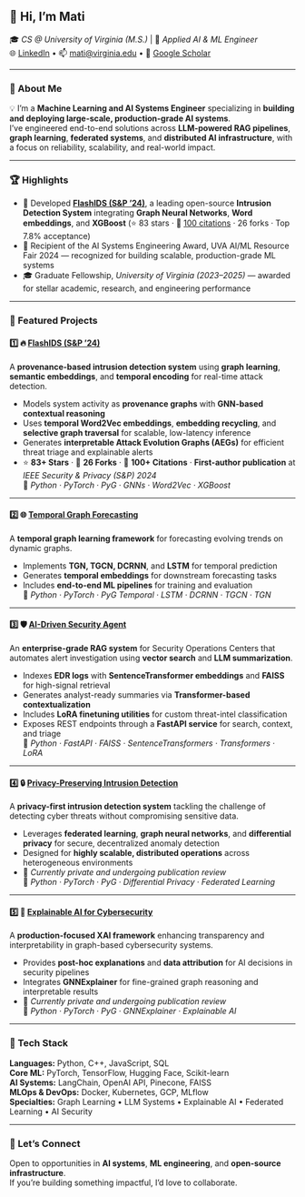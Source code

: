 ## 👋 Hi, I’m **Mati**

🎓 *CS @ University of Virginia (M.S.)* | 🧠 *Applied AI & ML Engineer*  
🌐 [LinkedIn](https://www.linkedin.com/in/mati-ur-rehman-02949a157) • 📫 [mati@virginia.edu](mailto:mati@virginia.edu) • 🧪 [Google Scholar](https://scholar.google.com/citations?user=ooPW70oAAAAJ&hl=en&oi=sra)

---

### 🚀 About Me

💡 I’m a **Machine Learning and AI Systems Engineer** specializing in **building and deploying large-scale, production-grade AI systems**.  
I’ve engineered end-to-end solutions across **LLM-powered RAG pipelines**, **graph learning**, **federated systems**, and **distributed AI infrastructure**, with a focus on reliability, scalability, and real-world impact.

---

### 🏆 Highlights

- 🥇 Developed [**FlashIDS (S&P ’24)**](https://github.com/DART-Laboratory/Flash-IDS), a leading open-source **Intrusion Detection System** integrating **Graph Neural Networks**, **Word embeddings**, and **XGBoost** (⭐ 83 stars · 🔗 [100 citations](https://scholar.google.com/citations?user=ooPW70oAAAAJ&hl=en&oi=sra) · 26 forks · Top 7.8% acceptance)  
- 🧠 Recipient of the AI Systems Engineering Award, UVA AI/ML Resource Fair 2024 — recognized for building scalable, production-grade ML systems  
- 🎓 Graduate Fellowship, *University of Virginia (2023–2025)* — awarded for stellar academic, research, and engineering performance  

---

### 🌟 Featured Projects

#### 1️⃣ 🔥 [FlashIDS (S&P ’24)](https://github.com/DART-Laboratory/Flash-IDS)
A **provenance-based intrusion detection system** using **graph learning**, **semantic embeddings**, and **temporal encoding** for real-time attack detection.  
- Models system activity as **provenance graphs** with **GNN-based contextual reasoning**  
- Uses **temporal Word2Vec embeddings**, **embedding recycling**, and **selective graph traversal** for scalable, low-latency inference  
- Generates **interpretable Attack Evolution Graphs (AEGs)** for efficient threat triage and explainable alerts  
- ⭐ **83+ Stars** · 🔄 **26 Forks** · 📑 **100+ Citations** · **First-author publication** at *IEEE Security & Privacy (S&P) 2024*  
🧰 *Python · PyTorch · PyG · GNNs · Word2Vec · XGBoost*

---

#### 2️⃣ 🌐 [Temporal Graph Forecasting](https://github.com/Mati607/Temporal-Graph-Forecasting)
A **temporal graph learning framework** for forecasting evolving trends on dynamic graphs.  
- Implements **TGN, TGCN, DCRNN**, and **LSTM** for temporal prediction  
- Generates **temporal embeddings** for downstream forecasting tasks  
- Includes **end-to-end ML pipelines** for training and evaluation  
🧰 *Python · PyTorch · PyG Temporal · LSTM · DCRNN · TGCN · TGN*

---

#### 3️⃣ 🛡️ [AI-Driven Security Agent](https://github.com/Mati607/security-ai-agent)
An **enterprise-grade RAG system** for Security Operations Centers that automates alert investigation using **vector search** and **LLM summarization**.  
- Indexes **EDR logs** with **SentenceTransformer embeddings** and **FAISS** for high-signal retrieval  
- Generates analyst-ready summaries via **Transformer-based contextualization**  
- Includes **LoRA finetuning utilities** for custom threat-intel classification  
- Exposes REST endpoints through a **FastAPI service** for search, context, and triage  
🧰 *Python · FastAPI · FAISS · SentenceTransformers · Transformers · LoRA*

---

#### 4️⃣ 🔒 [Privacy-Preserving Intrusion Detection](https://github.com/Mati607/Privacy-Preserving-Intrusion-Detection)
A **privacy-first intrusion detection system** tackling the challenge of detecting cyber threats without compromising sensitive data.  
- Leverages **federated learning**, **graph neural networks**, and **differential privacy** for secure, decentralized anomaly detection  
- Designed for **highly scalable, distributed operations** across heterogeneous environments  
- 🚧 *Currently private and undergoing publication review*  
🧰 *Python · PyTorch · PyG · Differential Privacy · Federated Learning*

---

#### 5️⃣ 🧠 [Explainable AI for Cybersecurity](https://github.com/Mati607/Explainable-Intrusion-Detection)
A **production-focused XAI framework** enhancing transparency and interpretability in graph-based cybersecurity systems.  
- Provides **post-hoc explanations** and **data attribution** for AI decisions in security pipelines  
- Integrates **GNNExplainer** for fine-grained graph reasoning and interpretable results  
- 🚧 *Currently private and undergoing publication review*  
🧰 *Python · PyTorch · PyG · GNNExplainer · Explainable AI*

---

### 🧠 Tech Stack

**Languages:** Python, C++, JavaScript, SQL  
**Core ML:** PyTorch, TensorFlow, Hugging Face, Scikit-learn  
**AI Systems:** LangChain, OpenAI API, Pinecone, FAISS  
**MLOps & DevOps:** Docker, Kubernetes, GCP, MLflow  
**Specialties:** Graph Learning • LLM Systems • Explainable AI • Federated Learning • AI Security

---

### 💬 Let’s Connect

Open to opportunities in **AI systems**, **ML engineering**, and **open-source infrastructure**.  
If you’re building something impactful, I’d love to collaborate.
